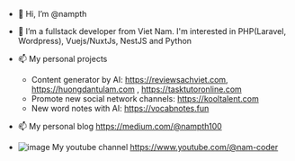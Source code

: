 - 👋 Hi, I’m @nampth
- 👀 I’m a fullstack developer from Viet Nam. I'm interested in PHP(Laravel, Wordpress), Vuejs/NuxtJs, NestJS and Python 
 
- 📫 My personal projects
  - Content generator by AI: https://reviewsachviet.com, https://huongdantulam.com , https://tasktutoronline.com
  - Promote new social network channels: https://kooltalent.com
  - New word notes with AI: https://vocabnotes.fun
- 📫 My personal blog https://medium.com/@nampth100
- ![image](https://github.com/user-attachments/assets/932c8501-6497-461e-8389-09aefa914701) My youtube channel https://www.youtube.com/@nam-coder

<!---
nampth/nampth is a ✨ special ✨ repository because its `README.md` (this file) appears on your GitHub profile.
You can click the Preview link to take a look at your changes.
--->
